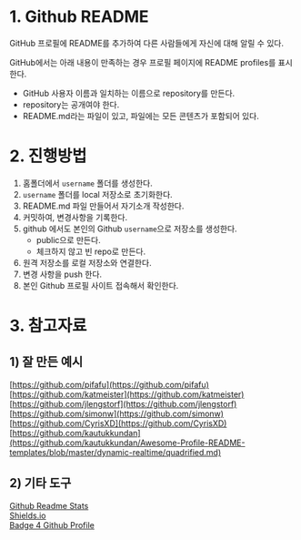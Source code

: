 # 1. Github README
GitHub 프로필에 README를 추가하여 다른 사람들에게 자신에 대해 알릴 수 있다.

GitHub에서는 아래 내용이 만족하는 경우 프로필 페이지에 README profiles를 표시한다.

- GitHub 사용자 이름과 일치하는 이름으로 repository를 만든다.
- repository는 공개여야 한다.
- README.md라는 파일이 있고, 파일에는 모든 콘텐츠가 포함되어 있다.

# 2. 진행방법

1. 홈폴더에서 `username` 폴더를 생성한다.
2. `username` 폴더를 local 저장소로 초기화한다.
3. README.md 파일 만들어서 자기소개 작성한다.
4. 커밋하여, 변경사항을 기록한다.
5. github 에서도 본인의 Github `username`으로 저장소를 생성한다. 
    - public으로 만든다.
    - 체크하지 않고 빈 repo로 만든다.
6. 원격 저장소를 로컬 저장소와 연결한다.
7. 변경 사항을 push 한다.
8. 본인 Github 프로필 사이트 접속해서 확인한다.

# 3. 참고자료

## 1) 잘 만든 예시

[https://github.com/pifafu](https://github.com/pifafu)   
[https://github.com/katmeister](https://github.com/katmeister)   
[https://github.com/jlengstorf](https://github.com/jlengstorf)   
[https://github.com/simonw](https://github.com/simonw)   
[https://github.com/CyrisXD](https://github.com/CyrisXD)   
[https://github.com/kautukkundan](https://github.com/kautukkundan/Awesome-Profile-README-templates/blob/master/dynamic-realtime/quadrified.md)   

## 2) 기타 도구

[Github Readme Stats](https://github.com/anuraghazra/github-readme-stats)   
[Shields.io](https://www.notion.so/Shields-io-0f52c2c659514a4d994e9b4b6163eaa2)   
[Badge 4 Github Profile](https://www.notion.so/Badge-4-Github-Profile-f7c4d06dea07416985b6865dfe4cf5eb)
